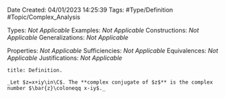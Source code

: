 <div class="topSpace"></div>

Date Created: 04/01/2023 14:25:39
Tags: #Type/Definition #Topic/Complex_Analysis

Types: _Not Applicable_
Examples: _Not Applicable_
Constructions: _Not Applicable_
Generalizations: _Not Applicable_

Properties: _Not Applicable_
Sufficiencies: _Not Applicable_
Equivalences: _Not Applicable_
Justifications: _Not Applicable_

``` ad-Definition
title: Definition.

_Let $z=x+iy\in\C$. The **complex conjugate of $z$** is the complex number $\bar{z}\coloneqq x-iy$._

```

